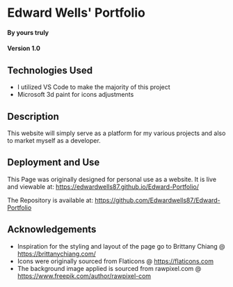 # Edward Wells' Portfolio 

#### By yours truly

#### Version 1.0

## Technologies Used

* I utilized VS Code to make the majority of this project
* Microsoft 3d paint for icons adjustments

## Description

This website will simply serve as a platform for my various projects and also to market myself as a developer.

## Deployment and Use

This Page was originally designed for personal use as a website. It is live and viewable at:
https://edwardwells87.github.io/Edward-Portfolio/

The Repository is available at:
https://github.com/Edwardwells87/Edward-Portfolio

## Acknowledgements

* Inspiration for the styling and layout of the page go to Brittany Chiang @ https://brittanychiang.com/
* Icons were originally sourced from Flaticons @ https://flaticons.com
* The background image applied is sourced from rawpixel.com @ https://www.freepik.com/author/rawpixel-com

